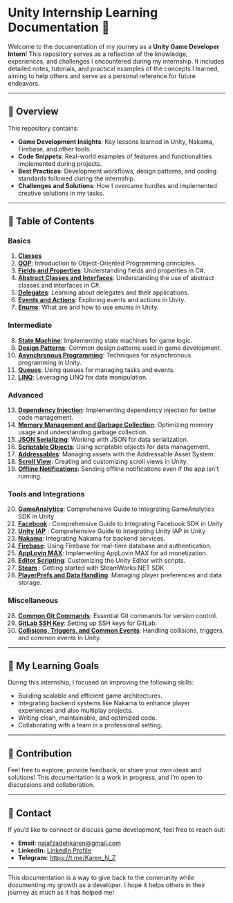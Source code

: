 # Unity Internship Learning Documentation 📘

Welcome to the documentation of my journey as a **Unity Game Developer Intern**! This repository serves as a reflection of the knowledge, experiences, and challenges I encountered during my internship. It includes detailed notes, tutorials, and practical examples of the concepts I learned, aiming to help others and serve as a personal reference for future endeavors.

---

## 📝 Overview

This repository contains:

- **Game Development Insights**: Key lessons learned in Unity, Nakama, Firebase, and other tools.
- **Code Snippets**: Real-world examples of features and functionalities implemented during projects.
- **Best Practices**: Development workflows, design patterns, and coding standards followed during the internship.
- **Challenges and Solutions**: How I overcame hurdles and implemented creative solutions in my tasks.

---

## 📂 Table of Contents

### Basics
1. **[Classes](./Content/Basics/Classes/)**
2. **[OOP](./Content/Basics/OOP/)**: Introduction to Object-Oriented Programming principles.
3. **[Fields and Properties](./Content/Basics/Fields%20and%20Properties/)**: Understanding fields and properties in C#.
4. **[Abstract Classes and Interfaces](./Content/Basics/Interfaces%20and%20abstract%20classes/)**: Understanding the use of abstract classes and interfaces in C#.
5. **[Delegates](./Content/Basics/Delegates/)**: Learning about delegates and their applications.
6. **[Events and Actions](./Content/Basics/Events/)**: Exploring events and actions in Unity.
7. **[Enums](./Content/Basics/Enums/)**: What are and how to use enums in Unity.

### Intermediate
8. **[State Machine](./Content/Intermediate/State%20Machine/)**: Implementing state machines for game logic.
9. **[Design Patterns](./Content/Intermediate/Design-Patterns/)**: Common design patterns used in game development.
10. **[Asynchronous Programming](./Content/Intermediate/Asynchronous%20programming/)**: Techniques for asynchronous programming in Unity.
11. **[Queues](./Content/Intermediate/Queues/)**: Using queues for managing tasks and events.
12. **[LINQ](./Content/Intermediate/LINQ/)**: Leveraging LINQ for data manipulation.

### Advanced
13. **[Dependency Injection](./Content/Advanced/Dependency%20Injection/)**: Implementing dependency injection for better code management.
14. **[Memory Management and Garbage Collection](./Content/Advanced/Memory%20Management%20And%20Garbage%20Collection/)**: Optimizing memory usage and understanding garbage collection.
15. **[JSON Serializing](./Content/Advanced/JSON%20Serializing/)**: Working with JSON for data serialization.
16. **[Scriptable Objects](./Content/Advanced/Scriptable%20Objects/)**: Using scriptable objects for data management.
17. **[Addressables](./Content/Advanced/Addressables/)**: Managing assets with the Addressable Asset System.
18. **[Scroll View](./Content/Advanced/Scroll%20View/)**: Creating and customizing scroll views in Unity.
19. **[Offline Notifications](./Content/Advanced/Offline%20Notification/)**: Sending offline notifications even if the app isn't running.

### Tools and Integrations
20. **[GameAnalytics](./Content/Tools%20and%20Integrations/GameAnalytics/)**: Comprehensive Guide to Integrating GameAnalytics SDK in Unity
21. **[Facebook](./Content/Tools%20and%20Integrations/Facebook/)** : Comprehensive Guide to Integrating Facebook SDK in Unity
22. **[Unity IAP](./Content/Tools%20and%20Integrations/Unity%20IAP/)** : Comprehensive Guide to Integrating Unity IAP in Unity
23. **[Nakama](./Content/Tools%20and%20Integrations/Nakama/)**: Integrating Nakama for backend services.
24. **[Firebase](./Content/Tools%20and%20Integrations/Firebase/)**: Using Firebase for real-time database and authentication.
25. **[AppLovin MAX](./Content/Tools%20and%20Integrations/AppLovin%20MAX/)**: Implementing AppLovin MAX for ad monetization.
26. **[Editor Scripting](./Content/Tools%20and%20Integrations/Editor%20Scripting%20(GUI)/)**: Customizing the Unity Editor with scripts.
27. **[Steam](./Content/Tools%20and%20Integrations/Steam/GettingStarted/)** : Getting started with SteamWorks.NET SDK
27. **[PlayerPrefs and Data Handling](./Content/Tools%20and%20Integrations/PlayerPrefs/)**: Managing player preferences and data storage.

### Miscellaneous
28. **[Common Git Commands](./Content/Miscellaneous/Common%20Git%20Commands/)**: Essential Git commands for version control.
29. **[GitLab SSH Key](./Content/Miscellaneous/GitLab%20SHH%20key/)**: Setting up SSH keys for GitLab.
30. **[Collisions, Triggers, and Common Events](./Content/Miscellaneous/Collisions%20Triggers%20and%20common%20Events/)**: Handling collisions, triggers, and common events in Unity.

---

## 🚀 My Learning Goals

During this internship, I focused on improving the following skills:

- Building scalable and efficient game architectures.
- Integrating backend systems like Nakama to enhance player experiences and also multiplay projects.
- Writing clean, maintainable, and optimized code.
- Collaborating with a team in a professional setting.

---

## 🤝 Contribution

Feel free to explore, provide feedback, or share your own ideas and solutions! This documentation is a work in progress, and I’m open to discussions and collaboration.

---

## 📧 Contact

If you’d like to connect or discuss game development, feel free to reach out:

- **Email:** [najafzadehkaren@gmail.com](najafzadehkaren@gmail.com)  
- **LinkedIn:** [LinkedIn Profile](www.linkedin.com/in/karen-najafzadeh-13b349200) 
- **Telegram:** https://t.me/Karen_N_Z
---

This documentation is a way to give back to the community while documenting my growth as a developer. I hope it helps others in their journey as much as it has helped me!


